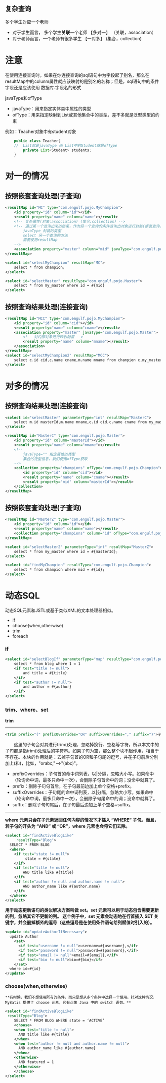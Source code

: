 ## 复杂查询
多个学生对应一个老师
- 对于学生而言， 多个学生**关联**一个老师 【多对一】 （关联，association）
- 对于老师而言，一个老师有很多学生 【一对多】 (集合，collection)

# 注意

在使用连接查询时，如果在你连接查询的sql语句中为字段起了别名，那么在resultMap中的colunm属性就应该映射的是别名的名称；但是，sql语句中的条件字段还是应该使用 数据库.字段名的形式

javaType和ofType
- javaType：用来指定实体类中属性的类型
- ofType：用来指定映射到List或其他集合中的类型，差不多就是泛型类型的约束

例如：Teacher对象中有student对象
```java
    public class Teacher{
    //  List就是javaType 而 List中的Student就是ofType
        private List<Student> students;
    }
```

# 对一的情况

## 按照嵌套查询处理(子查询)
```xml
<resultMap id="MC" type="com.engulf.pojo.MyChampion">
    <id property="id" column="id"></id>
    <result property="name" column="name"></result>
    <!-- 复杂属性(对象:association) (集合:collection) -->
    <!-- 通过第一个查询出来的结果，作为另一个查询的条件查询出对象进行封装(嵌套查询，子查询)
        javaType 封装的类型 
        select 另一个查询的方法
        需要使用resultMap
    -->
    <association property="master" column="mid" javaType="com.engulf.pojo.Master" select="selectMaster"></association>
</resultMap>

<select id="selectMyChampion" resultMap="MC">
    select * from champion;
</select>

<select id="selectMaster" resultType="com.engulf.pojo.Master">
    select * from my_master where id = #{mid}
</select>
```

## 按照查询结果处理(连接查询)
```xml
<resultMap id="MCC" type="com.engulf.pojo.MyChampion">
    <id property="id" column="cid"></id>
    <result property="name" column="cname"></result>
    <association property="master" javaType="com.engulf.pojo.Master">
        <!-- 对内部对象进行映射配置 -->
        <result property="name" column="mname"></result>
    </association>
</resultMap>
<select id="selectMyChampion2" resultMap="MCC">
    select c.id cid,c.name cname,m.name mname from champion c,my_master m where c.mid = m.id;
</select>
```

# 对多的情况

## 按照查询结果处理(连接查询)
```xml
<select id="selectMaster" parameterType="int" resultMap="MasterC">
    select m.id masterId,m.name mname,c.id cid,c.name cname from my_master m left outer join champion c on m.id = c.mid where mid = #{masterId};
</select>

<resultMap id="MasterC" type="com.engulf.pojo.Master">
    <id property="id" column="masterId"></id>
    <result property="name" column="mname"></result>
    <!--
        javaType="" 指定属性的类型
        集合的泛型信息，我们使用ofType获取
    -->
    <collection property="champions" ofType="com.engulf.pojo.Champion">
        <id property="id" column="cid"></id>
        <result property="name" column="cname"></result>
        <result property="mid" column="masterId"></result>
    </collection>
</resultMap>
```

## 按照嵌套查询处理(子查询)
```xml
<resultMap id="MasterZ" type="com.engulf.pojo.Master">
    <id property="id" column="id"></id>
    <result property="name" column="name"></result>
    <collection property="champions" column="id" ofType="com.engulf.pojo.Champion" select="findMyChampion"></collection>
</resultMap>

<select id="selectMaster2" parameterType="int" resultMap="MasterZ">
    select * from my_master where id = #{masterId};
</select>

<select id="findMyChampion" resultType="com.engulf.pojo.Champion">
    select * from champion where mid = #{id};
</select>
```

# 动态SQL

动态SQL元素和JSTL或基于类似XML的文本处理器相似。

- if
- choose(when,otherwise)
- trim
- foreach

### if
```xml
<select id="selectBlogIf" parameterType="map" resultType="com.engulf.pojo.Blog">
    select * from blog where 1 = 1
    <if test="title != null">
        and title = #{title}
    </if>
    <if test="author != null">
        and author = #{author}
    </if>
</select>
```

### trim、where、set

**trim**
___
```xml
<trim prefix="(" prefixOverrides="OR" suffixOverrides="," suffix=")">子句</trim>
```

　　这里的子句会对其进行trim()处理，忽略掉换行、空格等字符，所以本文中的子句都是指trim()处理后的字符串。如果子句为空，那么整个<trim>块不起作用，相当于不存在。本<trim>块的作用就是：去掉子句首的OR和子句尾的逗号，并在子句前后分别加上(和)，比如，"orabc,"-->"(abc)"。

- prefixOverrides：子句首的命中词列表，以|分隔，忽略大小写。如果命中（轮询命中词，最多只命中一次），会删除子句首命中的词；没命中就算了。
- prefix：删除子句句首后，在子句最前边加上单个空格+prefix。
- suffixOverrides：子句尾的命中词列表，以|分隔，忽略大小写。如果命中（轮询命中词，最多只命中一次），会删除子句尾命中的词；没命中就算了。
- suffix：删除子句句尾后，在子句最后边加上单个空格+suffix。
    
___

**where 元素只会在子元素返回任何内容的情况下才插入 “WHERE” 子句。而且，若子句的开头为 “AND” 或 “OR”，where 元素也会将它们去除。**

```xml
<select id="findActiveBlogLike"
     resultType="Blog">
  SELECT * FROM BLOG
  <where>
    <if test="state != null">
         state = #{state}
    </if>
    <if test="title != null">
        AND title like #{title}
    </if>
    <if test="author != null and author.name != null">
        AND author_name like #{author.name}
    </if>
  </where>
</select>
```

**用于动态更新语句的类似解决方案叫做 set。set 元素可以用于动态包含需要更新的列，忽略其它不更新的列。
这个例子中，set 元素会动态地在行首插入 SET 关键字，并会删掉额外的逗号（这些逗号是在使用条件语句给列赋值时引入的）。**
```xml
<update id="updateAuthorIfNecessary">
  update Author
    <set>
      <if test="username != null">username=#{username},</if>
      <if test="password != null">password=#{password},</if>
      <if test="email != null">email=#{email},</if>
      <if test="bio != null">bio=#{bio}</if>
    </set>
  where id=#{id}
</update>
```

### choose(when,otherwise)
    **有时候，我们不想使用所有的条件，而只是想从多个条件中选择一个使用。针对这种情况，MyBatis 提供了 choose 元素，它有点像 Java 中的 switch 语句。**
```xml
<select id="findActiveBlogLike"
 resultType="Blog">
    SELECT * FROM BLOG WHERE state = ‘ACTIVE’
    <choose>
    <when test="title != null">
      AND title like #{title}
    </when>
    <when test="author != null and author.name != null">
      AND author_name like #{author.name}
    </when>
    <otherwise>
      AND featured = 1
    </otherwise>
    </choose>
</select>
```
